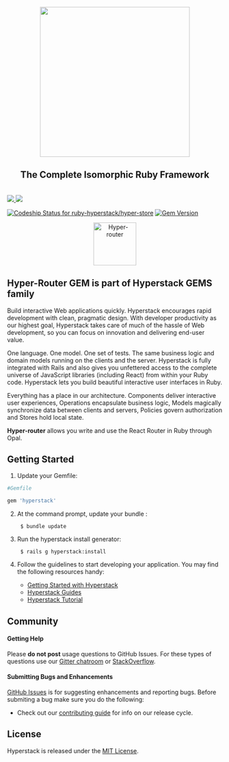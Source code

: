 <div class="githubhyperstackheader">

<p align="center">

<a href="http://ruby-hyperstack.org/" alt="Hyperstack" title="Hyperstack">
<img width="350px" src="http://ruby-hyperstack.org/images/hyperstack-github-logo.png">
</a>

</p>

<h2 align="center">The Complete Isomorphic Ruby Framework</h2>

<br>

<a href="http://ruby-hyperstack.org/" alt="Hyperstack" title="Hyperstack">
<img src="http://ruby-hyperstack.org/images/githubhyperstackbadge.png">
</a>

<a href="https://gitter.im/ruby-hyperstack/chat" alt="Gitter chat" title="Gitter chat">
<img src="http://ruby-hyperstack.org/images/githubgitterbadge.png">
</a>

[![Codeship Status for ruby-hyperstack/hyper-store](https://app.codeship.com/projects/4454c560-d4ea-0134-7c96-362b4886dd22/status?branch=master)](https://app.codeship.com/projects/202301)
[![Gem Version](https://badge.fury.io/rb/hyper-router.svg)](https://badge.fury.io/rb/hyper-router)

<p align="center">
<img src="http://ruby-hyperstack.org/images/HyperRouter.png" width="100" alt="Hyper-router">
</p>

</div>

## Hyper-Router GEM is part of Hyperstack GEMS family

Build interactive Web applications quickly. Hyperstack encourages rapid development with clean, pragmatic design. With developer productivity as our highest goal, Hyperstack takes care of much of the hassle of Web development, so you can focus on innovation and delivering end-user value.

One language. One model. One set of tests. The same business logic and domain models running on the clients and the server. Hyperstack is fully integrated with Rails and also gives you unfettered access to the complete universe of JavaScript libraries (including React) from within your Ruby code. Hyperstack lets you build beautiful interactive user interfaces in Ruby.

Everything has a place in our architecture. Components deliver interactive user experiences, Operations encapsulate business logic, Models magically synchronize data between clients and servers, Policies govern authorization and Stores hold local state. 

**Hyper-router** allows you write and use the React Router in Ruby through Opal.


## Getting Started

1. Update your Gemfile:
        
```ruby
#Gemfile

gem 'hyperstack'
```

2. At the command prompt, update your bundle :

        $ bundle update

3. Run the hyperstack install generator:

        $ rails g hyperstack:install

4. Follow the guidelines to start developing your application. You may find
   the following resources handy:
    * [Getting Started with Hyperstack](http://ruby-hyperstack.org/start/components/)
    * [Hyperstack Guides](http://ruby-hyperstack.org/docs/architecture)
    * [Hyperstack Tutorial](http://ruby-hyperstack.org/tutorials)

## Community

#### Getting Help
Please **do not post** usage questions to GitHub Issues. For these types of questions use our [Gitter chatroom](https://gitter.im/ruby-hyperstack/chat) or [StackOverflow](http://stackoverflow.com/questions/tagged/hyperstack).

#### Submitting Bugs and Enhancements
[GitHub Issues](https://github.com/ruby-hyperstack/hyperstack/issues) is for suggesting enhancements and reporting bugs. Before submiting a bug make sure you do the following:
* Check out our [contributing guide](https://github.com/ruby-hyperstack/hyperstack/blob/master/CONTRIBUTING.md) for info on our release cycle.

## License

Hyperstack is released under the [MIT License](http://www.opensource.org/licenses/MIT).

